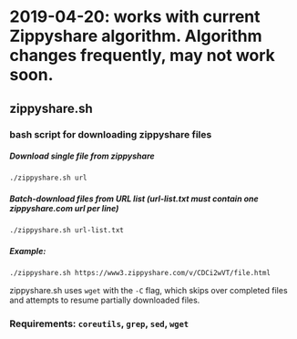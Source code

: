 # 2019-04-20: works with current Zippyshare algorithm. Algorithm changes frequently, may not work soon.

## zippyshare.sh
### bash script for downloading zippyshare files

##### Download single file from zippyshare

```bash
./zippyshare.sh url
```

##### Batch-download files from URL list (url-list.txt must contain one zippyshare.com url per line)

```bash
./zippyshare.sh url-list.txt
```

##### Example:

```bash
./zippyshare.sh https://www3.zippyshare.com/v/CDCi2wVT/file.html
```

zippyshare.sh uses `wget` with the `-C` flag, which skips over completed files and attempts to resume partially downloaded files.

### Requirements: `coreutils`, `grep`, `sed`, **`wget`**

